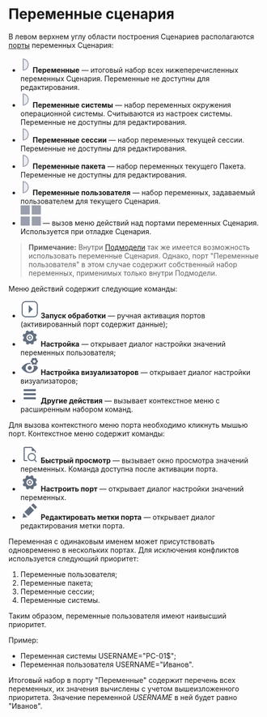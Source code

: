 # Переменные сценария

В левом верхнем углу области построения Сценариев располагаются [порты](../ports/README.md) переменных Сценария:

* ![](../../images/icons/ports/output_variable_inactive.svg) **Переменные** — итоговый набор всех нижеперечисленных переменных Сценария. Переменные не доступны для редактирования.
* ![](../../images/icons/ports/output_variable_inactive.svg) **Переменные системы** — набор переменных окружения операционной системы. Считываются из настроек системы. Переменные не доступны для редактирования.
* ![](../../images/icons/ports/output_variable_inactive.svg) **Переменные сессии** — набор переменных текущей сессии. Переменные не доступны для редактирования.
* ![](../../images/icons/ports/output_variable_inactive.svg) **Переменные пакета** —  набор переменных текущего Пакета. Переменные не доступны для редактирования.
* ![](../../images/icons/ports/output_variable_inactive.svg) **Переменные пользователя** — набор переменных, задаваемый пользователем для текущего Сценария.
* ![](../../images/icons/ports/submodel-port_20x20.svg) — вызов меню действий над портами переменных Сценария. Используется при отладке Сценария.

>**Примечание:** Внутри [Подмодели](../../processors/control/submodel.md) так же имеется возможность использовать переменные Сценария. Однако, порт "Переменные пользователя" в этом случае содержит собственный набор переменных, применимых только внутри Подмодели.

Меню действий содержит следующие команды:

* ![](../../images/icons/toolbar-controls/launch-node_default.svg) **Запуск обработки** — ручная активация портов (активированный порт содержит данные);
* ![](../../images/icons/toolbar-controls/setup_default.svg) **Настройка** — открывает диалог настройки значений переменных пользователя;
* ![](../../images/icons/toolbar-controls/configure-viewers_default.svg) **Настройка визуализаторов** — открывает диалог настройки визуализаторов;
* ![](../../images/icons/toolbar-controls/rows_default.svg) **Другие действия** — вызывает контекстное меню с расширенным набором команд.

Для вызова контекстного меню порта необходимо кликнуть мышью порт. Контекстное меню содержит команды:

* ![](../../images/icons/toolbar-controls/show-fast-viewer_default.svg) **Быстрый просмотр** — вызывает окно просмотра значений переменных. Команда доступна после активации порта.
* ![](../../images/icons/toolbar-controls/setup_default.svg) **Настроить порт** — открывает диалог настройки значений переменных.
* ![](../../images/icons/toolbar-controls/edit_default.svg) **Редактировать метки порта** — открывает диалог редактирования метки порта.

Переменная с одинаковым именем может присутствовать одновременно в нескольких портах. Для исключения конфликтов используется следующий приоритет:

1. Переменные пользователя;
2. Переменные пакета;
3. Переменные сессии;
4. Переменные системы.

Таким образом, переменные пользователя имеют наивысший приоритет.

Пример:

* Переменная системы USERNAME="PC-01$";
* Переменная пользователя USERNAME="Иванов".

Итоговый набор в порту "Переменные" содержит перечень всех переменных, их значения вычислены с учетом вышеизложенного приоритета. Значение переменной *USERNAME* в ней будет равно "Иванов".
